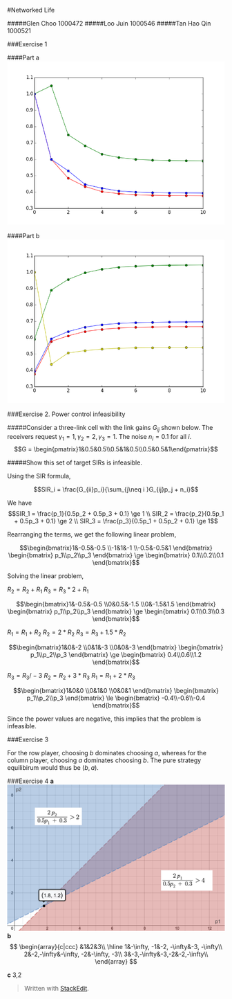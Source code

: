 
#Networked Life

#####Glen Choo 1000472
#####Loo Juin 1000546
#####Tan Hao Qin 1000521

###Exercise 1

####Part a
![](https://raw.githubusercontent.com/glencbz/networkedlife/master/week_1/Q1a.png)

####Part b
![](https://raw.githubusercontent.com/glencbz/networkedlife/master/week_1/Q1b.png)


###Exercise 2. Power control infeasibility

#####Consider a three-link cell with the link gains $G_{ij}$ shown below. The receivers request $\gamma_1 = 1, \gamma_2 = 2, \gamma_3 = 1$. The noise $n_i =0.1$ for all $i$.
$$G = \begin{pmatrix}1&0.5&0.5\\0.5&1&0.5\\0.5&0.5&1\end{pmatrix}$$

#####Show this set of target SIRs is infeasible.

Using the SIR formula,

$$SIR_i = \frac{G_{ii}p_i}{\sum_{j\neq i }G_{ij}p_j + n_i}$$

We have 
$$SIR_1 = \frac{p_1}{0.5p_2 + 0.5p_3 + 0.1} \ge 1 \\ SIR_2 = \frac{p_2}{0.5p_1 + 0.5p_3 + 0.1} \ge 2 \\ SIR_3 = \frac{p_3}{0.5p_1 + 0.5p_2 + 0.1} \ge 1$$

Rearranging the terms, we get the following linear problem,

$$\begin{bmatrix}1&-0.5&-0.5
\\-1&1&-1
\\-0.5&-0.5&1
\end{bmatrix} \begin{bmatrix} p_1\\p_2\\p_3
\end{bmatrix} \ge \begin{bmatrix} 0.1\\0.2\\0.1
\end{bmatrix}$$

Solving the linear problem,

$R_2 = R_2 + R_1$
$R_3 = R_3*2 + R_1$

$$\begin{bmatrix}1&-0.5&-0.5
\\0&0.5&-1.5
\\0&-1.5&1.5
\end{bmatrix} \begin{bmatrix} p_1\\p_2\\p_3
\end{bmatrix} \ge \begin{bmatrix} 0.1\\0.3\\0.3
\end{bmatrix}$$

$R_1 = R_1 + R_2$
$R_2 = 2*R_2$
$R_3 = R_3 + 1.5*R_2$

$$\begin{bmatrix}1&0&-2
\\0&1&-3
\\0&0&-3
\end{bmatrix} \begin{bmatrix} p_1\\p_2\\p_3
\end{bmatrix} \ge \begin{bmatrix} 0.4\\0.6\\1.2
\end{bmatrix}$$

$R_3 = R_3 / -3$
$R_2 = R_2 + 3*R_3$
$R_1 = R_1 + 2*R_3$

$$\begin{bmatrix}1&0&0
\\0&1&0
\\0&0&1
\end{bmatrix} \begin{bmatrix} p_1\\p_2\\p_3
\end{bmatrix} \le \begin{bmatrix} -0.4\\-0.6\\-0.4
\end{bmatrix}$$

Since the power values are negative, this implies that the problem is infeasible. 

###Exercise 3

For the row player, choosing $b$ dominates choosing $a$, whereas for the column player, choosing $a$ dominates choosing $b$. The pure strategy equilibirum would thus be $(b,a)$.

###Exercise 4
**a**
![](https://raw.githubusercontent.com/glencbz/networkedlife/master/week_1/4a.png)
**b**
$$
\begin{array}{c|ccc}
 &1&2&3\\
 \hline
1&-\infty, -1&-2, -\infty&-3, -\infty\\
2&-2,-\infty&-\infty, -2&-\infty, -3\\
3&-3,-\infty&-3,-2&-2,-\infty\\
\end{array}
$$

**c**
3,2

> Written with [StackEdit](https://stackedit.io/).